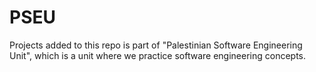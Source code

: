# PSEU
Projects added to this repo is part of "Palestinian Software Engineering Unit", which is a unit where we practice software engineering concepts.
